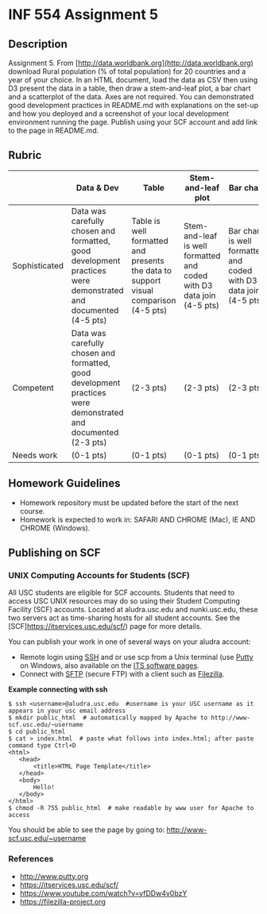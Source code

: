 # INF 554 Assignment 5

## Description 
Assignment 5. From [http://data.worldbank.org](http://data.worldbank.org) download Rural population (% of total population) for 20 countries and a year of your choice. In an HTML document, load the data as CSV then using D3 present the data in a table, then draw a stem-and-leaf plot, a bar chart and a scatterplot of the data. Axes are not required. You can demonstrated good development practices in README.md with explanations on the set-up and how you deployed and a screenshot of your local development environment running the page. Publish using your SCF account and add link to the page in README.md.

## Rubric

| 	            | Data & Dev	| Table	| Stem-and-leaf plot | Bar chart | Scatterplot | Published Page |
| ------------- | ----------- | ----- | ------------------ | --------- | ----------- | -------------- |
| Sophisticated	| Data was carefully chosen and formatted, good development practices were demonstrated and documented (4-5 pts) | Table is well formatted and presents the data to support visual comparison (4-5 pts) | Stem-and-leaf is well formatted and coded with D3 data join (4-5 pts) | Bar chart is well formatted and coded with D3 data join (4-5 pts) | Scatterplot is well formatted and coded with D3 data join (4-5 pts) | Page is well formatted with a proper layout and text that explains the data (4-5 pts) |
| Competent	    | Data was carefully chosen and formatted, good development practices were demonstrated and documented (2-3 pts) | (2-3 pts) | (2-3 pts) | (2-3 pts) | (2-3 pts) |
| Needs work	  | (0-1 pts) | (0-1 pts) | (0-1 pts) | (0-1 pts) | (0-1 pts) |


## Homework Guidelines
- Homework repository must be updated before the start of the next course. 
- Homework is expected to work in: SAFARI AND CHROME (Mac), IE AND CHROME (Windows).

## Publishing on SCF 

### UNIX Computing Accounts for Students (SCF)

All USC students are eligible for SCF accounts. Students that need to access USC UNIX resources may do so using their Student Computing Facility (SCF) accounts. Located at aludra.usc.edu and nunki.usc.edu, these two servers act as time-sharing hosts for all student accounts. See the [SCF]https://itservices.usc.edu/scf/) page for more details.

You can publish your work in one of several ways on your aludra account:

- Remote login using [SSH](https://itservices.usc.edu/ssh) and or use scp from a Unix terminal (use [Putty](http://www.putty.org) on Windows, also available on the [ITS software pages](https://itservices.usc.edu/software/).
- Connect with [SFTP](https://itservices.usc.edu/sftp) (secure FTP) with a client such as [Filezilla](https://filezilla-project.org).

__Example connecting with ssh__
```
$ ssh <username>@aludra.usc.edu  #username is your USC username as it appears in your usc email address
$ mkdir public_html  # automatically mapped by Apache to http://www-scf.usc.edu/~username
$ cd public_html
$ cat > index.html  # paste what follows into index.html; after paste command type Ctrl+D
<html>
   <head>
       <title>HTML Page Template</title>
   </head>
   <body>
       Hello!
   </body>
</html>
$ chmod -R 755 public_html  # make readable by www user for Apache to access 
```

You should be able to see the page by going to: http://www-scf.usc.edu/~username

### References
* http://www.putty.org
* https://itservices.usc.edu/scf/
* https://www.youtube.com/watch?v=yfDDw4v0bzY
* https://filezilla-project.org

